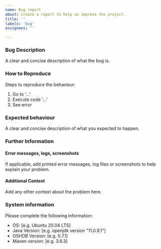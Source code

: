 ```yaml
---
name: Bug report
about: Create a report to help us improve the project.
title: ''
labels: 'bug'
assignees: ''

---
```


### Bug Description
A clear and concise description of what the bug is.

### How to Reproduce
Steps to reproduce the behaviour:
1. Go to '...'
2. Execute code '...'
3. See error

### Expected behaviour
A clear and concise description of what you expected to happen.

### Further Information
#### Error messages, logs, screenshots
If applicable, add printed error messages, log files or screenshots to help explain your problem.

#### Additional Context
Add any other context about the problem here.

### System information
Please complete the following information:
 - OS: [e.g. Ubuntu 20.04 LTS]
 - Java Version: [e.g. openjdk version "11.0.9.1"]
 - OSHDB Version: [e.g. 0.7.1]
 - Maven version: [e.g. 3.6.3]
